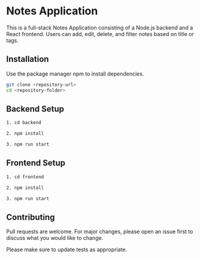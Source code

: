 # Notes Application
This is a full-stack Notes Application consisting of a Node.js backend and a React frontend. Users can add, edit, delete, and filter notes based on title or tags.

## Installation

Use the package manager npm to install dependencies.

```bash
git clone <repository-url>
cd <repository-folder>
```

## Backend Setup

```bash
1. cd backend

2. npm install

3. npm run start
```


## Frontend Setup

```bash
1. cd frontend

2. npm install

3. npm run start
``` 

## Contributing

Pull requests are welcome. For major changes, please open an issue first
to discuss what you would like to change.

Please make sure to update tests as appropriate.

